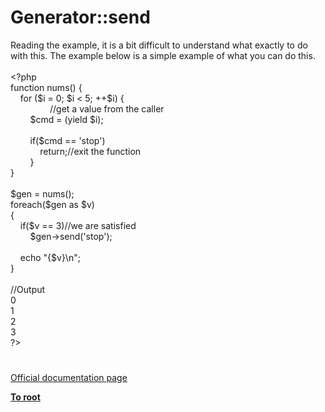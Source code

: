 # Generator::send




<div class="phpcode"><span class="html">
Reading the example, it is a bit difficult to understand what exactly to do with this. The example below is a simple example of what you can do this.<br><br><span class="default">&lt;?php<br></span><span class="keyword">function </span><span class="default">nums</span><span class="keyword">() {<br>&#xA0; &#xA0; for (</span><span class="default">$i </span><span class="keyword">= </span><span class="default">0</span><span class="keyword">; </span><span class="default">$i </span><span class="keyword">&lt; </span><span class="default">5</span><span class="keyword">; ++</span><span class="default">$i</span><span class="keyword">) {<br>&#xA0; &#xA0; &#xA0; &#xA0; &#xA0; &#xA0; &#xA0; &#xA0; </span><span class="comment">//get a value from the caller<br>&#xA0; &#xA0; &#xA0; &#xA0; </span><span class="default">$cmd </span><span class="keyword">= (yield </span><span class="default">$i</span><span class="keyword">);<br>&#xA0; &#xA0; &#xA0; &#xA0; <br>&#xA0; &#xA0; &#xA0; &#xA0; if(</span><span class="default">$cmd </span><span class="keyword">== </span><span class="string">&apos;stop&apos;</span><span class="keyword">)<br>&#xA0; &#xA0; &#xA0; &#xA0; &#xA0; &#xA0; return;</span><span class="comment">//exit the function<br>&#xA0; &#xA0; &#xA0; &#xA0; </span><span class="keyword">}&#xA0; &#xA0;&#xA0; <br>}<br><br></span><span class="default">$gen </span><span class="keyword">= </span><span class="default">nums</span><span class="keyword">();<br>foreach(</span><span class="default">$gen </span><span class="keyword">as </span><span class="default">$v</span><span class="keyword">)<br>{<br>&#xA0; &#xA0; if(</span><span class="default">$v </span><span class="keyword">== </span><span class="default">3</span><span class="keyword">)</span><span class="comment">//we are satisfied<br>&#xA0; &#xA0; &#xA0; &#xA0; </span><span class="default">$gen</span><span class="keyword">-&gt;</span><span class="default">send</span><span class="keyword">(</span><span class="string">&apos;stop&apos;</span><span class="keyword">);<br>&#xA0; &#xA0; <br>&#xA0; &#xA0; echo </span><span class="string">&quot;</span><span class="keyword">{</span><span class="default">$v</span><span class="keyword">}</span><span class="string">\n&quot;</span><span class="keyword">;<br>}<br><br></span><span class="comment">//Output<br></span><span class="default">0<br>1<br>2<br>3<br>?&gt;</span>
</span>
</div>
  

#

[Official documentation page](https://www.php.net/manual/en/generator.send.php)

**[To root](/)**